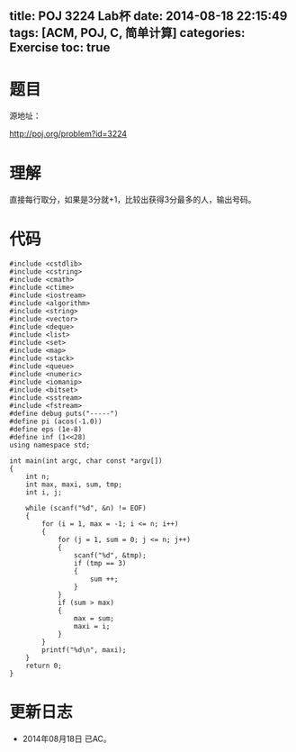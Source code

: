 title: POJ 3224 Lab杯
date: 2014-08-18 22:15:49
tags: [ACM, POJ, C, 简单计算]
categories: Exercise
toc: true
---
# 题目
源地址：

http://poj.org/problem?id=3224

# 理解
直接每行取分，如果是3分就+1，比较出获得3分最多的人，输出号码。

<!-- more -->

# 代码
```#include <cstdio>
#include <cstdlib>
#include <cstring>
#include <cmath>
#include <ctime>
#include <iostream>
#include <algorithm>
#include <string>
#include <vector>
#include <deque>
#include <list>
#include <set>
#include <map>
#include <stack>
#include <queue>
#include <numeric>
#include <iomanip>
#include <bitset>
#include <sstream>
#include <fstream>
#define debug puts("-----")
#define pi (acos(-1.0))
#define eps (1e-8)
#define inf (1<<28)
using namespace std;

int main(int argc, char const *argv[])
{
    int n;
    int max, maxi, sum, tmp;
    int i, j;

    while (scanf("%d", &n) != EOF)
    {
        for (i = 1, max = -1; i <= n; i++)
        {
            for (j = 1, sum = 0; j <= n; j++)
            {
                scanf("%d", &tmp);
                if (tmp == 3)
                {
                    sum ++;
                }
            }
            if (sum > max)
            {
                max = sum;
                maxi = i;
            }
        }
        printf("%d\n", maxi);
    }
    return 0;
}
```
# 更新日志
- 2014年08月18日 已AC。